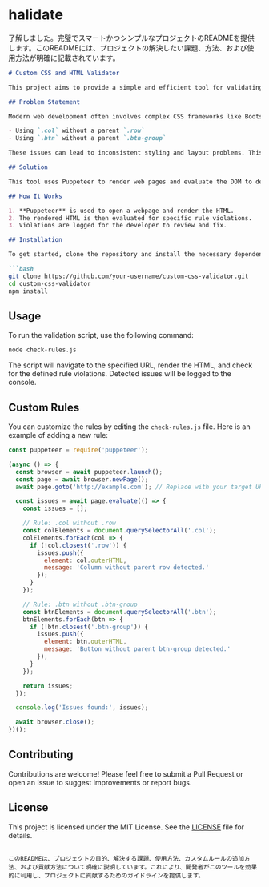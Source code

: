 # halidate

了解しました。完璧でスマートかつシンプルなプロジェクトのREADMEを提供します。このREADMEには、プロジェクトの解決したい課題、方法、および使用方法が明確に記載されています。

```markdown
# Custom CSS and HTML Validator

This project aims to provide a simple and efficient tool for validating rendered HTML against custom CSS rules. It uses Puppeteer to render web pages and checks for specific violations of best practices or framework-specific rules in the HTML and CSS structure.

## Problem Statement

Modern web development often involves complex CSS frameworks like Bootstrap. However, developers may unintentionally misuse these frameworks, leading to issues such as:

- Using `.col` without a parent `.row`
- Using `.btn` without a parent `.btn-group`

These issues can lead to inconsistent styling and layout problems. This project aims to automate the detection of such issues in rendered HTML to ensure adherence to best practices.

## Solution

This tool uses Puppeteer to render web pages and evaluate the DOM to detect specific CSS and HTML rule violations. It allows developers to easily identify and fix structural issues in their web pages.

## How It Works

1. **Puppeteer** is used to open a webpage and render the HTML.
2. The rendered HTML is then evaluated for specific rule violations.
3. Violations are logged for the developer to review and fix.

## Installation

To get started, clone the repository and install the necessary dependencies:

```bash
git clone https://github.com/your-username/custom-css-validator.git
cd custom-css-validator
npm install
```

## Usage

To run the validation script, use the following command:

```bash
node check-rules.js
```

The script will navigate to the specified URL, render the HTML, and check for the defined rule violations. Detected issues will be logged to the console.

## Custom Rules

You can customize the rules by editing the `check-rules.js` file. Here is an example of adding a new rule:

```javascript
const puppeteer = require('puppeteer');

(async () => {
  const browser = await puppeteer.launch();
  const page = await browser.newPage();
  await page.goto('http://example.com'); // Replace with your target URL

  const issues = await page.evaluate(() => {
    const issues = [];

    // Rule: .col without .row
    const colElements = document.querySelectorAll('.col');
    colElements.forEach(col => {
      if (!col.closest('.row')) {
        issues.push({
          element: col.outerHTML,
          message: 'Column without parent row detected.'
        });
      }
    });

    // Rule: .btn without .btn-group
    const btnElements = document.querySelectorAll('.btn');
    btnElements.forEach(btn => {
      if (!btn.closest('.btn-group')) {
        issues.push({
          element: btn.outerHTML,
          message: 'Button without parent btn-group detected.'
        });
      }
    });

    return issues;
  });

  console.log('Issues found:', issues);

  await browser.close();
})();
```

## Contributing

Contributions are welcome! Please feel free to submit a Pull Request or open an Issue to suggest improvements or report bugs.

## License

This project is licensed under the MIT License. See the [LICENSE](LICENSE) file for details.
```

このREADMEは、プロジェクトの目的、解決する課題、使用方法、カスタムルールの追加方法、および貢献方法について明確に説明しています。これにより、開発者がこのツールを効果的に利用し、プロジェクトに貢献するためのガイドラインを提供します。
